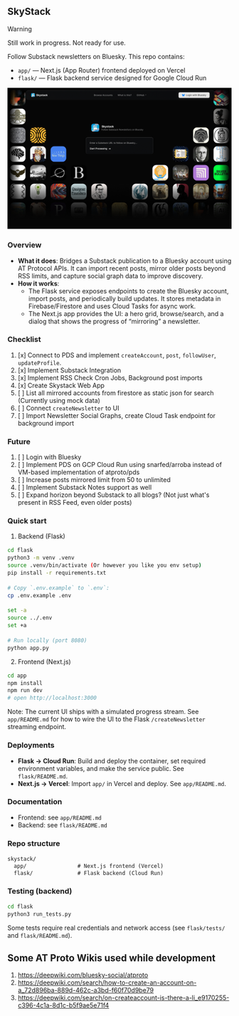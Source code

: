 ## SkyStack

> [!WARNING]
> Still work in progress. Not ready for use.

Follow Substack newsletters on Bluesky. This repo contains:

-   `app/` — Next.js (App Router) frontend deployed on Vercel
-   `flask/` — Flask backend service designed for Google Cloud Run

![UI](ui.png)

### Overview

-   **What it does**: Bridges a Substack publication to a Bluesky account using AT Protocol APIs. It can import recent posts, mirror older posts beyond RSS limits, and capture social graph data to improve discovery.
-   **How it works**:
    -   The Flask service exposes endpoints to create the Bluesky account, import posts, and periodically build updates. It stores metadata in Firebase/Firestore and uses Cloud Tasks for async work.
    -   The Next.js app provides the UI: a hero grid, browse/search, and a dialog that shows the progress of “mirroring” a newsletter.

### Checklist

1. [x] Connect to PDS and implement `createAccount`, `post`, `followUser`, `updateProfile`.
2. [x] Implement Substack Integration
3. [x] Implement RSS Check Cron Jobs, Background post imports
4. [x] Create Skystack Web App
5. [ ] List all mirrored accounts from firestore as static json for search (Currently using mock data)
6. [ ] Connect `createNewsletter` to UI
7. [ ] Import Newsletter Social Graphs, create Cloud Task endpoint for background import

### Future

1. [ ] Login with Bluesky
2. [ ] Implement PDS on GCP Cloud Run using snarfed/arroba instead of VM-based implementation of atproto/pds
3. [ ] Increase posts mirrored limit from 50 to unlimited
4. [ ] Implement Substack Notes support as well
5. [ ] Expand horizon beyond Substack to all blogs? (Not just what's present in RSS Feed, even older posts)

### Quick start

1. Backend (Flask)

```bash
cd flask
python3 -m venv .venv
source .venv/bin/activate (Or however you like you env setup)
pip install -r requirements.txt

# Copy `.env.example` to `.env`:
cp .env.example .env

set -a
source ../.env
set +a

# Run locally (port 8080)
python app.py
```

2. Frontend (Next.js)

```bash
cd app
npm install
npm run dev
# open http://localhost:3000
```

Note: The current UI ships with a simulated progress stream. See `app/README.md` for how to wire the UI to the Flask `/createNewsletter` streaming endpoint.

### Deployments

-   **Flask → Cloud Run**: Build and deploy the container, set required environment variables, and make the service public. See `flask/README.md`.
-   **Next.js → Vercel**: Import `app/` in Vercel and deploy. See `app/README.md`.

### Documentation

-   Frontend: see `app/README.md`
-   Backend: see `flask/README.md`

### Repo structure

```
skystack/
  app/                # Next.js frontend (Vercel)
  flask/              # Flask backend (Cloud Run)
```

### Testing (backend)

```bash
cd flask
python3 run_tests.py
```

Some tests require real credentials and network access (see `flask/tests/` and `flask/README.md`).

## Some AT Proto Wikis used while development

1. https://deepwiki.com/bluesky-social/atproto
2. https://deepwiki.com/search/how-to-create-an-account-on-a_72d896ba-889d-462c-a3bd-f60f70d9be79
3. https://deepwiki.com/search/on-createaccount-is-there-a-li_e9170255-c396-4c1a-8d1c-b5f9ae5e71f4
